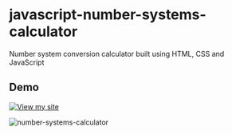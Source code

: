 # javascript-number-systems-calculator
Number system conversion calculator built using HTML, CSS and JavaScript

## Demo

[![View my site](https://img.shields.io/badge/View%20my%20site-8A2BE2)](https://siemanko.bieda.it/kalkulator-przeliczeniowy-systemow-liczbowych/)

![number-systems-calculator](https://github.com/user-attachments/assets/2730cc7b-cae7-406d-9cf0-4cde45fa283a)
